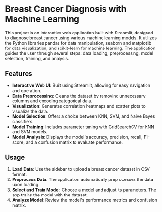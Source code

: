 # Breast Cancer Diagnosis with Machine Learning

This project is an interactive web application built with Streamlit, designed to diagnose breast cancer using various machine learning models. It utilizes the Python libraries pandas for data manipulation, seaborn and matplotlib for data visualization, and scikit-learn for machine learning. The application guides the user through several steps: data loading, preprocessing, model selection, training, and analysis.

## Features

- **Interactive Web UI**: Built using Streamlit, allowing for easy navigation and operation.
- **Data Preprocessing**: Cleans the dataset by removing unnecessary columns and encoding categorical data.
- **Visualization**: Generates correlation heatmaps and scatter plots to visualize the data.
- **Model Selection**: Offers a choice between KNN, SVM, and Naive Bayes classifiers.
- **Model Training**: Includes parameter tuning with GridSearchCV for KNN and SVM models.
- **Model Analysis**: Displays the model's accuracy, precision, recall, F1-score, and a confusion matrix to evaluate performance.

## Usage

1. **Load Data**: Use the sidebar to upload a breast cancer dataset in CSV format.
2. **Preprocess Data**: The application automatically preprocesses the data upon loading.
3. **Select and Train Model**: Choose a model and adjust its parameters. The app trains the model with the dataset.
4. **Analyze Model**: Review the model's performance metrics and confusion matrix.

